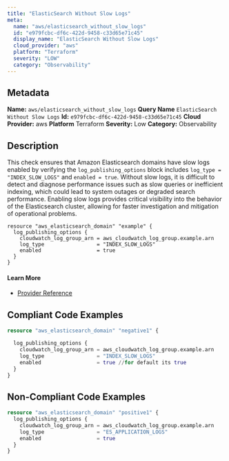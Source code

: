 ```yaml
---
title: "ElasticSearch Without Slow Logs"
meta:
  name: "aws/elasticsearch_without_slow_logs"
  id: "e979fcbc-df6c-422d-9458-c33d65e71c45"
  display_name: "ElasticSearch Without Slow Logs"
  cloud_provider: "aws"
  platform: "Terraform"
  severity: "LOW"
  category: "Observability"
---
```

## Metadata
**Name:** `aws/elasticsearch_without_slow_logs`
**Query Name** `ElasticSearch Without Slow Logs`
**Id:** `e979fcbc-df6c-422d-9458-c33d65e71c45`
**Cloud Provider:** aws
**Platform** Terraform
**Severity:** Low
**Category:** Observability
## Description
This check ensures that Amazon Elasticsearch domains have slow logs enabled by verifying the `log_publishing_options` block includes `log_type = "INDEX_SLOW_LOGS"` and `enabled = true`. Without slow logs, it is difficult to detect and diagnose performance issues such as slow queries or inefficient indexing, which could lead to system outages or degraded search performance. Enabling slow logs provides critical visibility into the behavior of the Elasticsearch cluster, allowing for faster investigation and mitigation of operational problems.

```
resource "aws_elasticsearch_domain" "example" {
  log_publishing_options {
    cloudwatch_log_group_arn = aws_cloudwatch_log_group.example.arn
    log_type                 = "INDEX_SLOW_LOGS"
    enabled                  = true
  }
}
```

#### Learn More

 - [Provider Reference](https://registry.terraform.io/providers/hashicorp/aws/latest/docs/resources/elasticsearch_domain#log_publishing_options)


## Compliant Code Examples
```terraform
resource "aws_elasticsearch_domain" "negative1" {

  log_publishing_options {
    cloudwatch_log_group_arn = aws_cloudwatch_log_group.example.arn
    log_type                 = "INDEX_SLOW_LOGS"
    enabled                  = true //for default its true
  }
}

```
## Non-Compliant Code Examples
```terraform
resource "aws_elasticsearch_domain" "positive1" {
  log_publishing_options {
    cloudwatch_log_group_arn = aws_cloudwatch_log_group.example.arn
    log_type                 = "ES_APPLICATION_LOGS"
    enabled                  = true
  }
}

```